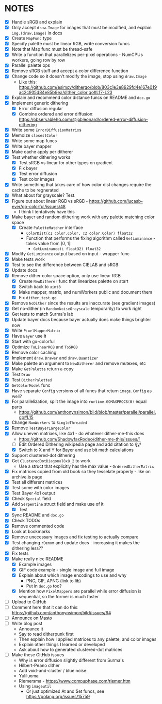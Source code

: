 # NOTES

- [x] Handle sRGB and explain
- [x] Only accept `draw.Image` for images that must be modified, and explain `img.(draw.Image)` in docs
- [x] Create `MapFunc` type
- [x] Specify palette must be linear RGB, write conversion funcs
- [x] Note that Map func must be thread-safe
- [x] Write a function that parallelizes per-pixel operations - NumCPUs workers, going row by row
- [x] Parallel palette ops
- [x] Remove sRGB stuff and accept a color difference function
- [x] Change code so it doesn't modify the image, stop using `draw.Image`
  - Like this: https://github.com/esimov/dithergo/blob/803c1e3e8929fd4e167e019ac2c905d84e85b9ea/dither_color.go#L17-L23
- [x] Explain and recommend color distance funcs on README and `doc.go`
- [x] Implement generic dithering
  - [x] Error diffusion regular
  - [x] Combine ordered and error diffusion: https://observablehq.com/@jobleonard/ordered-error-diffusion-dithering
- [x] Write some `ErrorDiffusionMatrix`s
- [x] Memoize `closestColor`
- [x] Write some map funcs
- [x] Write bayer mapper
- [x] Make cache apply per ditherer
- [x] Test whether dithering works
  - [x] Test sRGB vs linear for other types on gradient
  - [x] Fix bayer
  - [x] Test error diffusion
  - [x] Test color images
- [x] Write something that takes care of how color dist changes require the cache to be regnerated
- [x] What about for grayscale? Test.
- [x] Figure out about linear RGB vs sRGB - https://github.com/lucasb-eyer/go-colorful/issues/48
  - I think I tentatively have this
- [x] Make bayer and random dithering work with any palette matching color space
  - [x] Create `PaletteMatcher` interface
    -  `ColorDist(c1 color.Color, c2 color.Color) float32`
    -  Function that performs the fixing algorithm called `GetLuminance` - takes value from [0, 1]
       -  `GetLuminance(i float32) float32`
 - [x] Modify `GetLuminance` output based on input - wrapper func
 - [x] Make tests work
- [x] Test to see the difference between CIELAB and sRGB
- [x] Update docs
- [x] Remove dither color space option, only use linear RGB
  - [x] Create `NewDitherer` func that linearizes palette on start
  - [x] Switch back to `uint8`
  - [x] Make mapper, matrix, and numWorkers public and document them
  - [x] Fix `dither_test.go`
- [x] Remove `NoDither` since the results are inaccurate (see gradient images)
- [x] Get no-dither (in `RandomNoiseGrayscale` temporarily) to work right
- [x] Get tests to match Surma's lab
- [x] Update bayer docs because bayer actually does make things brighter now
- [x] Write `PixelMapperMatrix`
- [x] Have `Bayer` use it
- [x] Start with go-colorful
- [x] Optimize `ToLinearRGB` and `ToSRGB`
- [x] Remove color caching
- [x] Implement `draw.Drawer` and `draw.Quantizer`
- [x] Make palette an argument to `NewDitherer` and remove mutexes, etc
- [x] Make `GetPalette` return a copy
- [x] Test `Draw`
- [x] Test `DitherPaletted`
- [x] `GetColorModel` func
- [x] Have separate `Config` versions of all funcs that return `image.Config` as well?
- [x] For parallelization, split the image into `runtime.GOMAXPROCS(0)` equal parts
  - https://github.com/anthonynsimon/bild/blob/master/parallel/parallel.go#L15
- [x] Change `NumWorkers` to `SingleThreaded`
- [x] Remove `TestBayerLargeColor`
- [x] Allow uneven matrixes, like 4x1 - do whatever dither-me-this does
  - https://github.com/ShadowfaxRodeo/dither-me-this/issues/1
  - [ ] Edit Ordered Dithering wikipedia page and add citation to /jy/
  - [x] Switch to X and Y for Bayer and use bit math calculations
- [x] Support clustered-dot dithering
- [x] Get `ClusteredDotDiagonal8x8_2` to work
  - Use a struct that explicitly has the max value - `OrderedDitherMatrix`
- [x] Fix matrices copied from old book so they tesselate properly - like on archive.is page
- [x] Test all different matrices
- [x] Test some with color images
- [x] Test Bayer 4x1 output
- [x] Check `Special` field
- [x] Add `Serpentine` struct field and make use of it
  - [x] Test
- [x] Sync README and `doc.go`
- [x] Check TODOs
- [x] Remove commented code
- [x] Look at bookmarks
- [x] Remove unecessary images and fix testing to actually compare
- [x] Test changing `rDenom` and update docs - increasing it makes the dithering less??
- [x] Fix tests
- [x] Make really nice README
  - [x] Example images
  - [x] GIF code example - single image and full image
  - [x] Explain about which image encodings to use and why
    - PNG, GIF, APNG (link to lib)
    - Put in `doc.go` too?
  - [x] Mention how `PixelMappers` are parallel while error diffusion is sequential, so the former is much faster
- [ ] Upload to GitHub
- [ ] Comment here that it can do this: https://github.com/anthonynsimon/bild/issues/64
- [ ] Announce on Masto
- [ ] Write blog post
  - Announce it
  - Say to read ditherpunk first
  - Then explain how I applied matrices to any palette, and color images
  - Explain other things I learned or developed
  - Ask about how to generated clustered-dot matrices
- [ ] Make these GitHub issues
  - Why is error diffusion slightly different from Surma's
  - Hilbert-Peano dither
  - Add void-and-cluster / blue noise
  - Yuliluoma 
  - Riemersma - https://www.compuphase.com/riemer.htm
  - Using `imageutil`
    - Or just optimized At and Set funcs, see https://golang.org/issues/15759
